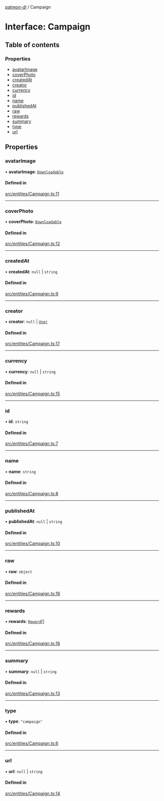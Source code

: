 [patreon-dl](../README.md) / Campaign

# Interface: Campaign

## Table of contents

### Properties

- [avatarImage](Campaign.md#avatarimage)
- [coverPhoto](Campaign.md#coverphoto)
- [createdAt](Campaign.md#createdat)
- [creator](Campaign.md#creator)
- [currency](Campaign.md#currency)
- [id](Campaign.md#id)
- [name](Campaign.md#name)
- [publishedAt](Campaign.md#publishedat)
- [raw](Campaign.md#raw)
- [rewards](Campaign.md#rewards)
- [summary](Campaign.md#summary)
- [type](Campaign.md#type)
- [url](Campaign.md#url)

## Properties

### avatarImage

• **avatarImage**: [`Downloadable`](../README.md#downloadable)

#### Defined in

[src/entities/Campaign.ts:11](https://github.com/patrickkfkan/patreon-dl/blob/d381b32/src/entities/Campaign.ts#L11)

___

### coverPhoto

• **coverPhoto**: [`Downloadable`](../README.md#downloadable)

#### Defined in

[src/entities/Campaign.ts:12](https://github.com/patrickkfkan/patreon-dl/blob/d381b32/src/entities/Campaign.ts#L12)

___

### createdAt

• **createdAt**: ``null`` \| `string`

#### Defined in

[src/entities/Campaign.ts:9](https://github.com/patrickkfkan/patreon-dl/blob/d381b32/src/entities/Campaign.ts#L9)

___

### creator

• **creator**: ``null`` \| [`User`](User.md)

#### Defined in

[src/entities/Campaign.ts:17](https://github.com/patrickkfkan/patreon-dl/blob/d381b32/src/entities/Campaign.ts#L17)

___

### currency

• **currency**: ``null`` \| `string`

#### Defined in

[src/entities/Campaign.ts:15](https://github.com/patrickkfkan/patreon-dl/blob/d381b32/src/entities/Campaign.ts#L15)

___

### id

• **id**: `string`

#### Defined in

[src/entities/Campaign.ts:7](https://github.com/patrickkfkan/patreon-dl/blob/d381b32/src/entities/Campaign.ts#L7)

___

### name

• **name**: `string`

#### Defined in

[src/entities/Campaign.ts:8](https://github.com/patrickkfkan/patreon-dl/blob/d381b32/src/entities/Campaign.ts#L8)

___

### publishedAt

• **publishedAt**: ``null`` \| `string`

#### Defined in

[src/entities/Campaign.ts:10](https://github.com/patrickkfkan/patreon-dl/blob/d381b32/src/entities/Campaign.ts#L10)

___

### raw

• **raw**: `object`

#### Defined in

[src/entities/Campaign.ts:18](https://github.com/patrickkfkan/patreon-dl/blob/d381b32/src/entities/Campaign.ts#L18)

___

### rewards

• **rewards**: [`Reward`](Reward.md)[]

#### Defined in

[src/entities/Campaign.ts:16](https://github.com/patrickkfkan/patreon-dl/blob/d381b32/src/entities/Campaign.ts#L16)

___

### summary

• **summary**: ``null`` \| `string`

#### Defined in

[src/entities/Campaign.ts:13](https://github.com/patrickkfkan/patreon-dl/blob/d381b32/src/entities/Campaign.ts#L13)

___

### type

• **type**: ``"campaign"``

#### Defined in

[src/entities/Campaign.ts:6](https://github.com/patrickkfkan/patreon-dl/blob/d381b32/src/entities/Campaign.ts#L6)

___

### url

• **url**: ``null`` \| `string`

#### Defined in

[src/entities/Campaign.ts:14](https://github.com/patrickkfkan/patreon-dl/blob/d381b32/src/entities/Campaign.ts#L14)
